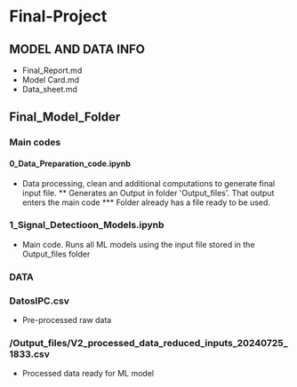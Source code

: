 # Final-Project

## MODEL AND DATA INFO

   - Final_Report.md
   - Model Card.md
   - Data_sheet.md

## Final_Model_Folder

  ### Main codes
  
  #### 0_Data_Preparation_code.ipynb
  - Data processing, clean and additional computations to generate final input file. ** Generates an Output in folder 'Output_files'. That output enters the main code *** Folder already has a file ready to be used.
  
  ### 1_Signal_Detectioon_Models.ipynb
  - Main code. Runs all ML models using the input file stored in the Output_files folder
  
  ### DATA
  
  ### DatosIPC.csv
  - Pre-processed raw data
  
  ### /Output_files/V2_processed_data_reduced_inputs_20240725_1833.csv
  - Processed data ready for ML model


